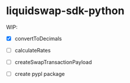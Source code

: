 # liquidswap-sdk-python

WIP:
- [x] convertToDecimals
- [ ] calculateRates
- [ ] createSwapTransactionPayload
- [ ] create pypl package


<!-- Deprecated

# Python SDK Example

This is a simple example for the Python SDK.

## Functions:

### get your APT and USDT balance

`get_apt_balance()`

`get_usdt_balance()`

### get expected amount out USDT with target `apt_in`

`get_amount_out(apt_in)`

### swap `apt_in` APT to USDT

`swap(from_amount, to_amount)`

## Expected Results:

```python
public key: 0x164eb1af65b9252a01f75e2f6da2bc6624eec64ba19db04be13ce3d182f4c36b
balance: APT 1.272624, USDT 0.009735
apt_in: 0.0001, usdt_out: 0.000748
swap 0.0001 APT to 0.000748 USDT...
txn_hash: 0x493b702a7358dee53ff4f09ce32d126dc62c48c2cc666b2eb658dc94ba9a73b2
```
-->
